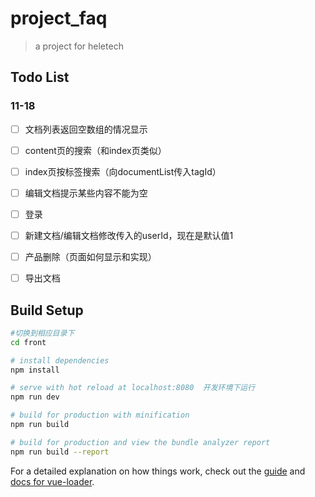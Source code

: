 # project_faq

> a project for heletech


## Todo List

### 11-18
 - [ ] 文档列表返回空数组的情况显示
 - [ ] content页的搜索（和index页类似）
 - [ ] index页按标签搜索（向documentList传入tagId）
 - [ ] 编辑文档提示某些内容不能为空
 - [ ] 登录
 - [ ] 新建文档/编辑文档修改传入的userId，现在是默认值1
 - [ ] 产品删除（页面如何显示和实现）
 - [ ] 导出文档


## Build Setup

``` bash
#切换到相应目录下
cd front

# install dependencies
npm install

# serve with hot reload at localhost:8080  开发环境下运行
npm run dev

# build for production with minification
npm run build

# build for production and view the bundle analyzer report
npm run build --report
```

For a detailed explanation on how things work, check out the [guide](http://vuejs-templates.github.io/webpack/) and [docs for vue-loader](http://vuejs.github.io/vue-loader).
